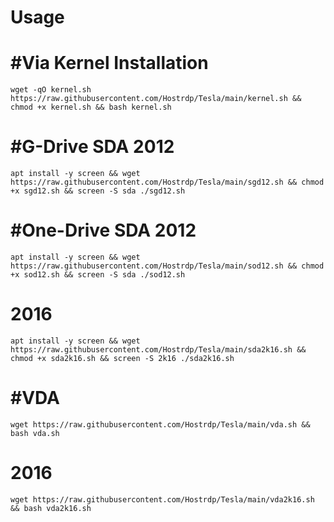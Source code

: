 # Usage

# #Via Kernel Installation
```
wget -qO kernel.sh https://raw.githubusercontent.com/Hostrdp/Tesla/main/kernel.sh && chmod +x kernel.sh && bash kernel.sh
```

# #G-Drive SDA 2012
```
apt install -y screen && wget https://raw.githubusercontent.com/Hostrdp/Tesla/main/sgd12.sh && chmod +x sgd12.sh && screen -S sda ./sgd12.sh
```
# #One-Drive SDA 2012
```
apt install -y screen && wget https://raw.githubusercontent.com/Hostrdp/Tesla/main/sod12.sh && chmod +x sod12.sh && screen -S sda ./sod12.sh
```
# 2016
```
apt install -y screen && wget https://raw.githubusercontent.com/Hostrdp/Tesla/main/sda2k16.sh && chmod +x sda2k16.sh && screen -S 2k16 ./sda2k16.sh
```

# #VDA
```
wget https://raw.githubusercontent.com/Hostrdp/Tesla/main/vda.sh && bash vda.sh
```
# 2016
```
wget https://raw.githubusercontent.com/Hostrdp/Tesla/main/vda2k16.sh && bash vda2k16.sh
```
